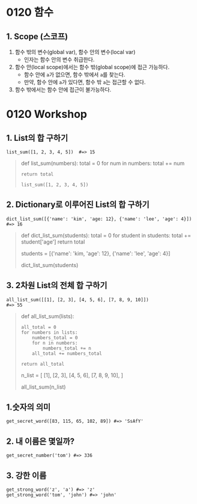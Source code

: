 # 0120 함수
## 1. Scope (스코프)
1. 함수 밖의 변수(global var), 함수 안의 변수(local var)
   * 인자는 함수 안의 변수 취급한다.
2. 함수 안(local scope)에서는 함수 밖(global scope)에 접근 가능하다.
   * 함수 안에 `a`가 없으면, 함수 밖에서 `a`를 찾는다.
   * 만약, 함수 안에 `a`가 있다면, 함수 밖 `a`는 접근할 수 없다.
3. 함수 밖에서는 함수 안에 접근이 불가능하다.


# 0120 Workshop
## 1. List의 합 구하기
    list_sum([1, 2, 3, 4, 5])  #=> 15

> def list_sum(numbers):
>    total = 0
>    for num in numbers:
>        total += num
>
>     return total
>
>     list_sum([1, 2, 3, 4, 5])

## 2. Dictionary로 이루어진 List의 합 구하기
    dict_list_sum([{'name': 'kim', 'age: 12}, {'name': 'lee', 'age': 4}])  #=> 16

> def dict_list_sum(students):
>   total = 0
>   for student in students:
>       total += student['age']
>       return total  
>  
> students = [{'name': 'kim, 'age': 12}, {'name': 'lee', 'age': 4}]  
>  
> dict_list_sum(students)

## 3. 2차원 List의 전체 합 구하기
    all_list_sum([[1], [2, 3], [4, 5, 6], [7, 8, 9, 10]])
    #=> 55

> def all_list_sum(lists):  
>
>     all_total = 0
>     for numbers in lists:
>         numbers_total = 0
>         for n in numbers:
>             numbers_total += n
>         all_total += numbers_total  
>  
>     return all_total  
>  
> n_list = [
>   [1],
>   [2, 3],
>   [4, 5, 6],
>   [7, 8, 9, 10],
> ]  
>  
> all_list_sum(n_list)


## 1.숫자의 의미
    get_secret_word([83, 115, 65, 102, 89]) #=> 'SsAfY'

## 2. 내 이름은 몇일까?
    get_secret_number('tom') #=> 336

## 3. 강한 이름
    get_strong_word('z', 'a') #=> 'z'
    get_strong_word('tom', 'john') #=> 'john'
